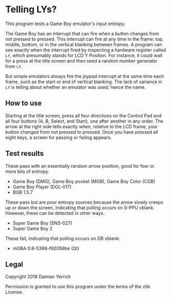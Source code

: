 Telling LYs?
============

This program tests a Game Boy emulator's input entropy.

The Game Boy has an interrupt that can fire when a button changes
from not pressed to pressed.  This interrupt can fire at any time in
the frame: top, middle, bottom, or in the vertical blanking between
frames.  A program can see exactly when the interrupt fired by
inspecting a hardware register called `LY`, which presumably stands
for LCD Y Position.  For instance, it could wait for a press at the
title screen and then seed a random number generator from `LY`.

But simple emulators always fire the joypad interrupt at the same
time each frame, such as the start or end of vertical blanking.
The lack of variance in `LY` is telling about whether an emulator
was used; hence the name.

How to use
----------
Starting at the title screen, press all four directions on the
Control Pad and all four buttons (A, B, Select, and Start), one
after another in any order.  The arrow at the right side tells
exactly when, relative to the LCD frame, your button changed from
not pressed to pressed.  Once you have pressed all eight keys,
a screen for passing or failing appears.

Test results
------------
These pass with an essentially random arrow position, good for
four or more bits of entropy.

- Game Boy (DMG), Game Boy pocket (MGB), Game Boy Color (CGB)
- Game Boy Player (DOL-017)
- BGB 1.5.7

These pass but are poor entropy sources because the arrow slowly
creeps up or down the screen, indicating that polling occurs on
S-PPU vblank.  However, these can be detected in other ways.

- Super Game Boy (SNS-027)
- Super Game Boy 2

These fail, indicating that polling occurs on GB vblank:

- mGBA 0.8-5388-f92059be (Qt)

Legal
-----
Copyright 2018 Damian Yerrick

Permission is granted to use this program under the terms of the
zlib License.

